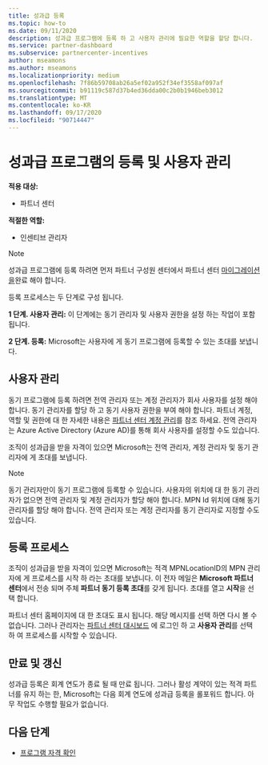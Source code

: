 ```yaml
---
title: 성과급 등록
ms.topic: how-to
ms.date: 09/11/2020
description: 성과급 프로그램에 등록 하 고 사용자 관리에 필요한 역할을 할당 합니다.
ms.service: partner-dashboard
ms.subservice: partnercenter-incentives
author: mseamons
ms.author: mseamons
ms.localizationpriority: medium
ms.openlocfilehash: 7f86b59708ab26a5ef02a952f34ef3558af097af
ms.sourcegitcommit: b91119c587d37b4ed36dda00c2b0b1946beb3012
ms.translationtype: MT
ms.contentlocale: ko-KR
ms.lasthandoff: 09/17/2020
ms.locfileid: "90714447"
---
```

# <a name="enrollment-and-user-management-in-the-incentives-program"></a>성과급 프로그램의 등록 및 사용자 관리

**적용 대상:**

- 파트너 센터

**적절한 역할:**

- 인센티브 관리자

>[!NOTE]
>성과급 프로그램에 등록 하려면 먼저 파트너 구성원 센터에서 파트너 센터 [마이그레이션을](prepare-pmc-pc-migration.md)완료 해야 합니다.

등록 프로세스는 두 단계로 구성 됩니다.

**1 단계. 사용자 관리:** 이 단계에는 동기 관리자 및 사용자 권한을 설정 하는 작업이 포함 됩니다.

**2 단계. 등록:** Microsoft는 사용자에 게 동기 프로그램에 등록할 수 있는 초대를 보냅니다.

## <a name="user-management"></a>사용자 관리

동기 프로그램에 등록 하려면 전역 관리자 또는 계정 관리자가 회사 사용자를 설정 해야 합니다. 동기 관리자를 할당 하 고 동기 사용자 권한을 부여 해야 합니다. 파트너 계정, 역할 및 권한에 대 한 자세한 내용은 [파트너 센터 계정 관리](partner-center-account-setup.md)를 참조 하세요. 전역 관리자는 Azure Active Directory (Azure AD)를 통해 회사 사용자를 설정할 수도 있습니다.

조직이 성과급을 받을 자격이 있으면 Microsoft는 전역 관리자, 계정 관리자 및 동기 관리자에 게 초대를 보냅니다.

>[!NOTE]
>동기 관리자만이 동기 프로그램에 등록할 수 있습니다. 사용자의 위치에 대 한 동기 관리자가 없으면 전역 관리자 및 계정 관리자가 할당 해야 합니다. MPN Id 위치에 대해 동기 관리자를 할당 해야 합니다. 전역 관리자 또는 계정 관리자를 동기 관리자로 지정할 수도 있습니다.

## <a name="enrollment-process"></a>등록 프로세스

조직이 성과급을 받을 자격이 있으면 Microsoft는 적격 MPNLocationID의 MPN 관리자에 게 프로세스를 시작 하 라는 초대를 보냅니다. 이 전자 메일은 **Microsoft 파트너 센터**에서 전송 되며 주체 **파트너 동기 등록 초대**를 갖게 됩니다. 초대를 열고 **시작**을 선택 합니다.

파트너 센터 홈페이지에 대 한 초대도 표시 됩니다. 해당 메시지를 선택 하면 다시 볼 수 없습니다. 그러나 관리자는 [파트너 센터 대시보드](https://partner.microsoft.com/dashboard/) 에 로그인 하 고 **사용자 관리**를 선택 하 여 프로세스를 시작할 수 있습니다.

## <a name="expiration-and-renewal"></a>만료 및 갱신

성과급 등록은 회계 연도가 종료 될 때 만료 됩니다. 그러나 활성 계약이 있는 적격 파트너를 유지 하는 한, Microsoft는 다음 회계 연도에 성과급 등록을 롤포워드 합니다. 아무 작업도 수행할 필요가 없습니다.

## <a name="next-steps"></a>다음 단계

- [프로그램 자격 확인](incentives-determined-your-program-eligibility.md)
